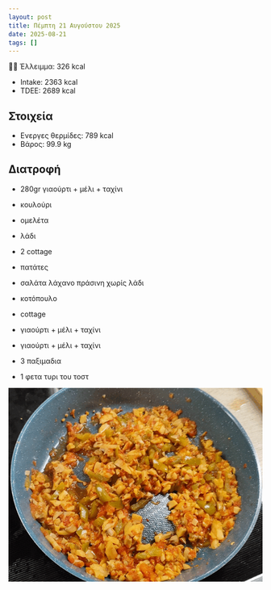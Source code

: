 ```yaml
---
layout: post
title: Πέμπτη 21 Αυγούστου 2025
date: 2025-08-21
tags: []
---
```


💪🏻 Έλλειμμα: <span class="green">326 kcal</span>

- Intake: 2363 kcal
- ΤDEE: 2689 kcal

## Στοιχεία

- Ενεργες θερμίδες: 789 kcal
- Βάρος: 99.9 kg


## Διατροφή

- 280gr γιαούρτι + μέλι + ταχίνι
- κουλούρι

- ομελέτα
- λάδι

- 2 cottage
- πατάτες

- σαλάτα λάχανο πράσινη χωρίς λάδι
- κοτόπουλο
- cottage
- γιαούρτι + μέλι + ταχίνι
- γιαούρτι + μέλι + ταχίνι
- 3 παξιμαδια
- 1 φετα τυρι του τοστ



![pic](/pics/2025-08-21/omelet.gif)
